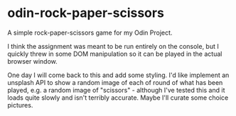 # odin-rock-paper-scissors
A simple rock-paper-scissors game for my Odin Project.

I think the assignment was meant to be run entirely on the console, but I quickly threw in some DOM manipulation so it can be played in the actual browser window.

One day I will come back to this and add some styling.  I'd like implement an unsplash API to show a random image of each of round of what has been played, e.g. a random image of "scissors" - although I've tested this and it loads quite slowly and isn't terribly accurate.  Maybe I'll curate some choice pictures.
